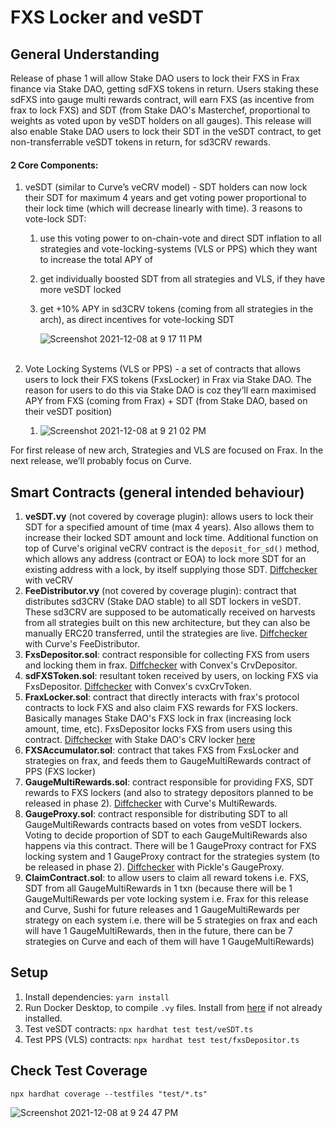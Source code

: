 # FXS Locker and veSDT

## General Understanding

Release of phase 1 will allow Stake DAO users to lock their FXS in Frax finance via Stake DAO, getting sdFXS tokens in return. Users staking these sdFXS into gauge multi rewards contract, will earn FXS (as incentive from frax to lock FXS) and SDT (from Stake DAO's Masterchef, proportional to weights as voted upon by veSDT holders on all gauges). This release will also enable Stake DAO users to lock their SDT in the veSDT contract, to get non-transferrable veSDT tokens in return, for sd3CRV rewards.

#### 2 Core Components:

1. veSDT (similar to Curve’s veCRV model) - SDT holders can now lock their SDT for maximum 4 years and get voting power proportional to their lock time (which will decrease linearly with time). 3 reasons to vote-lock SDT:

   1. use this voting power to on-chain-vote and direct SDT inflation to all strategies and vote-locking-systems (VLS or PPS) which they want to increase the total APY of
   2. get individually boosted SDT from all strategies and VLS, if they have more veSDT locked
   3. get +10% APY in sd3CRV tokens (coming from all strategies in the arch), as direct incentives for vote-locking SDT
   
      ![Screenshot 2021-12-08 at 9 17 11 PM](https://user-images.githubusercontent.com/22425782/145238612-22e9374d-baf0-4c07-8543-b1aab536ffb8.png)
      </br></br>

2. Vote Locking Systems (VLS or PPS) - a set of contracts that allows users to lock their FXS tokens (FxsLocker) in Frax via Stake DAO. The reason for users to do this via Stake DAO is coz they’ll earn maximised APY from FXS (coming from Frax) + SDT (from Stake DAO, based on their veSDT position)
   1. ![Screenshot 2021-12-08 at 9 21 02 PM](https://user-images.githubusercontent.com/22425782/145239266-d4e52cfe-62d6-4626-a0a9-516e40e060b3.png)


For first release of new arch, Strategies and VLS are focused on Frax. In the next release, we’ll probably focus on Curve.

## Smart Contracts (general intended behaviour)
1. **veSDT.vy** (not covered by coverage plugin): allows users to lock their SDT for a specified amount of time (max 4 years). Also allows them to increase their locked SDT amount and lock time. Additional function on top of Curve's original veCRV contract is the `deposit_for_sd()` method, which allows any address (contract or EOA) to lock more SDT for an existing address with a lock, by itself supplying those SDT. [Diffchecker](https://www.diffchecker.com/KlfDdLCk) with veCRV
2. **FeeDistributor.vy** (not covered by coverage plugin): contract that distributes sd3CRV (Stake DAO stable) to all SDT lockers in veSDT. These sd3CRV are supposed to be automatically received on harvests from all strategies built on this new architecture, but they can also be manually ERC20 transferred, until the strategies are live. [Diffchecker](https://www.diffchecker.com/0lNYRgKh) with Curve's FeeDistributor.
2. **FxsDepositor.sol**: contract responsible for collecting FXS from users and locking them in frax. [Diffchecker](https://www.diffchecker.com/5Kr3DfGS) with Convex's CrvDepositor.
3. **sdFXSToken.sol**: resultant token received by users, on locking FXS via FxsDepositor. [Diffchecker](https://www.diffchecker.com/QFoCaRAo) with Convex's cvxCrvToken.
4. **FraxLocker.sol**: contract that directly interacts with frax's protocol contracts to lock FXS and also claim FXS rewards for FXS lockers. Basically manages Stake DAO's FXS lock in frax (increasing lock amount, time, etc). FxsDepositor locks FXS from users using this contract. [Diffchecker](https://www.diffchecker.com/lfcaYnlL) with Stake DAO's CRV locker [here](https://etherscan.io/address/0x52f541764E6e90eeBc5c21Ff570De0e2D63766B6#code)
5. **FXSAccumulator.sol**: contract that takes FXS from FxsLocker and strategies on frax, and feeds them to GaugeMultiRewards contract of PPS (FXS locker)
6. **GaugeMultiRewards.sol**: contract responsible for providing FXS, SDT rewards to FXS lockers (and also to strategy depositors planned to be released in phase 2). [Diffchecker](https://www.diffchecker.com/v63pVADq) with Curve's MultiRewards.
7. **GaugeProxy.sol**: contract responsible for distributing SDT to all GaugeMultiRewards contracts based on votes from veSDT lockers. Voting to decide proportion of SDT to each GaugeMultiRewards also happens via this contract. There will be 1 GaugeProxy contract for FXS locking system and 1 GaugeProxy contract for the strategies system (to be released in phase 2). [Diffchecker](https://diffnow.com/report/iuqjz) with Pickle's GaugeProxy.
9. **ClaimContract.sol**: to allow users to claim all reward tokens i.e. FXS, SDT from all GaugeMultiRewards in 1 txn (because there will be 1 GaugeMultiRewards per vote locking system i.e. Frax for this release and Curve, Sushi for future releases and 1 GaugeMultiRewards per strategy on each system i.e. there will be 5 strategies on frax and each will have 1 GaugeMultiRewards, then in the future, there can be 7 strategies on Curve and each of them will have 1 GaugeMultiRewards)

## Setup

1. Install dependencies: `yarn install`
2. Run Docker Desktop, to compile `.vy` files. Install from [here](https://www.docker.com/products/docker-desktop) if not already installed.
2. Test veSDT contracts: `npx hardhat test test/veSDT.ts`
3. Test PPS (VLS) contracts: `npx hardhat test test/fxsDepositor.ts`

## Check Test Coverage

`npx hardhat coverage --testfiles "test/*.ts"`

![Screenshot 2021-12-08 at 9 24 47 PM](https://user-images.githubusercontent.com/2848253/147950748-619d5d8e-e6ee-48b8-ab77-5b886011043a.png)
